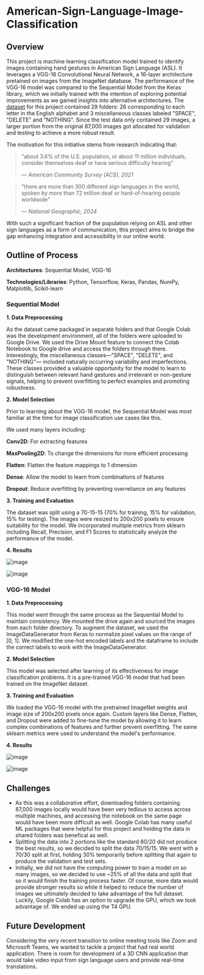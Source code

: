# American-Sign-Language-Image-Classification
## Overview
This project is machine learning classification model trained to identify images containing hand gestures in American Sign Language (ASL). It leverages a VGG-16 Convolutional Neural Network, a 16-layer architecture pretained on images from the ImageNet database. The performance of the VGG-16 model was compared 
to the Sequential Model from the Keras library, which we initially trained with the intention of exploring potential improvements as we gained insights into alternative architectures.
The [dataset](https://www.kaggle.com/datasets/grassknoted/asl-alphabet) for this project contained 29 folders: 26 corresponding to each letter in the English alphabet and 3 miscellaneous classes labeled "SPACE", "DELETE" and "NOTHING". Since the test data only contained 29 images,
a larger portion from the original 87,000 images got allocated for validation and testing to achieve a more robust result.

The motivation for this initiative stems from research indicating that:
> "about 3.6% of the U.S. population, or about 11 million individuals, consider themselves deaf or have serious difficulty hearing"
>
>  — *American Community Survey (ACS), 2021*

> "there are more than 300 different sign languages in the world, spoken by more than 72 million deaf or hard-of-hearing people worldwide"
>
>  — *National Geographic, 2024*

With such a significant fraction of the population relying on ASL and other sign languages as a form of communication, this project aims to bridge the gap enhancing integration and accessibility in our online world.

## Outline of Process
**Architectures**: Sequential Model, VGG-16

**Technologies/Libraries**: Python, Tensorflow, Keras, Pandas, NumPy, Matplotlib, Scikit-learn

### Sequential Model
**1. Data Preprocessing**

As the dataset came packaged in separate folders and that Google Colab was the development environment, all of the folders were uploaded to Google Drive. We used 
the Drive Mount feature to connect the Colab Notebook to Google drive and access the folders through there. Interestingly, the miscellaneous classes—"SPACE", "DELETE", and "NOTHING"—
included naturally occurring variability and imperfections. These classes provided a valuable opportunity for the model to learn to distinguish between relevant hand gestures and irrelevant or non-gesture signals, helping to prevent overfitting to perfect examples and promoting robustness. 

**2. Model Selection**

Prior to learning about the VGG-16 model, the Sequential Model was most familiar at the time for image classification use cases like this.

We used many layers including:

**Conv2D**: For extracting features

**MaxPooling2D**: To change the dimensions for more efficient processing

**Flatten**: Flatten the feature mappings to 1 dimension

**Dense**: Allow the model to learn from combinations of features

**Dropout**: Reduce overfitting by preventing overreliance on any features

**3. Training and Evaluation**

The dataset was split using a 70-15-15 (70% for training, 15% for validation, 15% for testing). The images were resized to 200x200 pixels to ensure suitability for the model. We incorporated multiple metrics from sklearn including Recall, Precision, and F1 Scores to statistically analyze the performance of the model. 

**4. Results**

![image](https://github.com/user-attachments/assets/1b71a472-0db2-4312-b6db-6d900f965a02)

![image](https://github.com/user-attachments/assets/4ef4fbec-577b-4515-986b-2b09fcff78c7)


### VGG-16 Model
**1. Data Preprocessing**

This model went through the same process as the Sequential Model to maintain consistency. We mounted the drive again and sourced the images from each folder directory. 
To augment the dataset, we used the ImageDataGenerator from Keras to normalize pixel values on the range of [0, 1]. We modified the one-hot encoded labels and the dataframe to include the correct labels to work with the ImageDataGenerator. 

**2. Model Selection**

This model was selected after learning of its effectiveness for image classification problems. It is a pre-trained VGG-16 model that had been trained on the ImageNet dataset.


**3. Training and Evaluation**

We loaded the VGG-16 model with the pretrained ImageNet weights and image size of 200x200 pixels once again. Custom layers like Dense, Flatten, and Dropout were added to fine-tune the model by allowing it to learn complex combinations of features and further prevent overfitting. 
The same sklearn metrics were used to understand the model's performance. 


**4. Results**

![image](https://github.com/user-attachments/assets/09cfdbef-ce81-4429-a4c6-c78095f4f6f1)

![image](https://github.com/user-attachments/assets/600eba2c-e1fe-40e9-a52f-0d0dadad9e87)


## Challenges

- As this was a collaborative effort, downloading folders containing 87,000 images locally would have been very tedious to access across multiple machines, and accessing the notebook on the same page would have been more difficult as well. Google Colab has many useful ML packages that were
  helpful for this project and holding the data in shared folders was benefical as well. 
- Splitting the data into 2 portions like the standard 80/20 did not produce the best results, so we decided to split the data 70/15/15. We went with a 70/30 split at first, holding 30% temporarily before splitting that again to produce the validation and test sets. 
- Initially, we did not have the computing power to train a model on so many images, so we decided to use ~25% of all the data and split that so it would finish the training process faster. Of course, more data would provide stronger results
  so while it helped to reduce the number of images we ultimately decided to take advantage of the full dataset. Luckily, Google Colab has an option to upgrade the GPU, which we took advantage of. We ended up using the T4 GPU.

  
## Future Development
Considering the very recent transition to online meeting tools like Zoom and Microsoft Teams, we wanted to tackle a project that had real world application. There is room for development of a 3D CNN application that would take video input from sign language users and provide real-time translations.  
